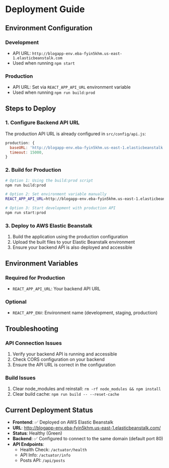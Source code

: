# Deployment Guide

## Environment Configuration

### Development

- API URL: `http://blogapp-env.eba-fyin5khm.us-east-1.elasticbeanstalk.com`
- Used when running `npm start`

### Production

- API URL: Set via `REACT_APP_API_URL` environment variable
- Used when running `npm run build:prod`

## Steps to Deploy

### 1. Configure Backend API URL

The production API URL is already configured in `src/config/api.js`:

```javascript
production: {
  baseURL: 'http://blogapp-env.eba-fyin5khm.us-east-1.elasticbeanstalk.com',
  timeout: 15000,
}
```

### 2. Build for Production

```bash
# Option 1: Using the build:prod script
npm run build:prod

# Option 2: Set environment variable manually
REACT_APP_API_URL=http://blogapp-env.eba-fyin5khm.us-east-1.elasticbeanstalk.com npm run build

# Option 3: Start development with production API
npm run start:prod
```

### 3. Deploy to AWS Elastic Beanstalk

1. Build the application using the production configuration
2. Upload the built files to your Elastic Beanstalk environment
3. Ensure your backend API is also deployed and accessible

## Environment Variables

### Required for Production

- `REACT_APP_API_URL`: Your backend API URL

### Optional

- `REACT_APP_ENV`: Environment name (development, staging, production)

## Troubleshooting

### API Connection Issues

1. Verify your backend API is running and accessible
2. Check CORS configuration on your backend
3. Ensure the API URL is correct in the configuration

### Build Issues

1. Clear node_modules and reinstall: `rm -rf node_modules && npm install`
2. Clear build cache: `npm run build -- --reset-cache`

## Current Deployment Status

- **Frontend**: ✅ Deployed on AWS Elastic Beanstalk
- **URL**: http://blogapp-env.eba-fyin5khm.us-east-1.elasticbeanstalk.com/
- **Status**: Healthy (Green)
- **Backend**: ✅ Configured to connect to the same domain (default port 80)
- **API Endpoints**:
  - Health Check: `/actuator/health`
  - API Info: `/actuator/info`
  - Posts API: `/api/posts`

